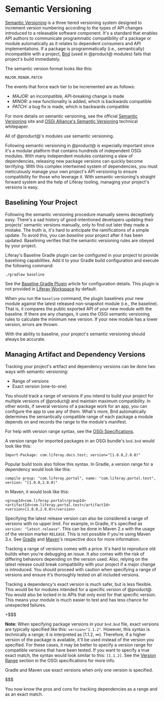 # Semantic Versioning

[Semantic Versioning](https://semver.org/) is a three tiered versioning system
designed to increment version numbering according to the types of API changes
introduced to a releasable software component. It's a standard that enables API
authors to communicate programmatic compatibility of a package or module
automatically as it relates to dependent consumers and API implementations. If a
package is programmatically (i.e., semantically) incompatible with a project,
[Bnd](http://bnd.bndtools.org/) (used in @product@ modules) fails that project's
build immediately.

The semantic version format looks like this:

    MAJOR.MINOR.PATCH

The events that force each tier to be incremented are as follows:

- *MAJOR:* an incompatible, API-breaking change is made
- *MINOR:* a new functionality is added, which is backwards compatible
- *PATCH:* a bug fix is made, which is backwards compatible

For more details on semantic versioning, see the official
[Semantic Versioning](https://semver.org/) site and
[OSGi Alliance's Semantic Versioning](http://www.osgi.org/wp-content/uploads/SemanticVersioning1.pdf)
technical whitepaper.

All of @product@'s modules use semantic versioning.

Following semantic versioning in @product@ is especially important since it's a
modular platform that contains hundreds of independent OSGi modules. With many
independent modules containing a slew of dependencies, releasing new package
versions can quickly become terrifying. With this complex intertwined system of
dependencies, you must meticulously manage your own project's API versioning to
ensure compatibility for those who leverage it. With semantic versioning's
straight forward system and the help of Liferay tooling, managing your project's
versions is easy.

## Baselining Your Project

Following the semantic versioning procedure manually seems deceptively easy.
There's a sad history of good-intentioned developers updating their projects'
semantic versions manually, only to find out later they made a mistake. The
truth is, it's hard to anticipate the ramifications of a simple update. To avoid
this, you can *baseline* your project after it has been updated. Baselining
verifies that the semantic versioning rules are obeyed by your project.

Liferay's Baseline Gradle plugin can be configured in your project to provide
baselining capabilities. Add it to your Gradle build configuration and execute
the following command:

    ./gradlew baseline

See the
[Baseline Gradle Plugin](/develop/reference/-/knowledge_base/7-1/baseline-gradle-plugin)
article for configuration details. This plugin is not provided in
[Liferay Workspace](/develop/tutorials/-/knowledge_base/7-1/liferay-workspace)
by default.

When you run the `baseline` command, the plugin baselines your new module
against the latest released non-snapshot module (i.e., the baseline). That is,
it compares the public exported API of your new module with the baseline. If
there are any changes, it uses the OSGi semantic versioning rules to calculate
the minimum new version. If your new module has a lower version, errors are
thrown.

With the ability to baseline, your project's semantic versioning should always
be accurate.

## Managing Artifact and Dependency Versions

Tracking your project's artifact and dependency versions can be done two ways
with semantic versioning:

- Range of versions
- Exact version (one-to-one)

You should track a range of versions if you intend to build your project for
multiple versions of @product@ and maintain maximum compatibility. In other
words, if several versions of a package work for an app, you can configure the
app to use any of them. What's more, Bnd automatically determines the
semantically compatible range of each package a module depends on and records
the range to the module's manifest.

For help with version range syntax, see the
[OSGi Specifications](https://osgi.org/specification/osgi.core/7.0.0/framework.module.html#i3189032).

A version range for imported packages in an OSGi bundle's `bnd.bnd` would look
like this:

    Import-Package: com.liferay.docs.test; version="[1.0.0,2.0.0)"

Popular build tools also follow this syntax. In Gradle, a version range for a
dependency would look like this:

    compile group: "com.liferay.portal", name: "com.liferay.portal.test", version: "[1.0.0,2.0.0)"

In Maven, it would look like this:

    <groupId>com.liferay.portal</groupId>
    <artifactId>com.liferay.portal.test</artifactId>
    <version>[1.0.0,2.0.0)</version>

Specifying the latest release version can also be considered a range of versions
with no upper limit. For example, in Gradle, it's specified as `version:
"latest.release"`. This can be done in Maven 2.x with the usage of the version
marker `RELEASE`. This is not possible if you're using Maven 3.x. See
[Gradle](https://gradle.org/docs/) and
[Maven](http://maven.apache.org/guides/)'s respective docs for more information.

Tracking a range of versions comes with a price. It's hard to reproduce old
builds when you're debugging an issue. It also comes with the risk of differing
behaviors depending on the version used. Also, relying on the latest release
could break compatibility with your project if a major change is introduced. You
should proceed with caution when specifying a range of versions and ensure it's
thoroughly tested on all included versions.

Tracking a dependency's exact version is much safer, but is less flexible. This
would be for modules intended for a specific version of @product@. You would
also be locked in to APIs that only exist for that specific version. This means
your module is much easier to test and has less chance for unexpected failures.

+$$$

**Note:** When specifying package versions in your `bnd.bnd` file, exact
versions are typically specified like this: `version="1.1.2"`. However, this
syntax is technically a range; it is interpreted as [1.1.2, &#8734;). Therefore,
if a higher version of the package is available, it'll be used instead of the
version you specified. For these cases, it may be better to specify a version
range for compatible versions that have been tested. If you want to specify a
true exact match, the syntax would look similar to this: `[1.1.2]`. See the
[Version Range](https://osgi.org/specification/osgi.core/7.0.0/framework.module.html#i3189032)
section in the OSGi specifications for more info.

Gradle and Maven use exact versions when only one version is specified.

$$$

You now know the pros and cons for tracking dependencies as a range and as an
exact match.
